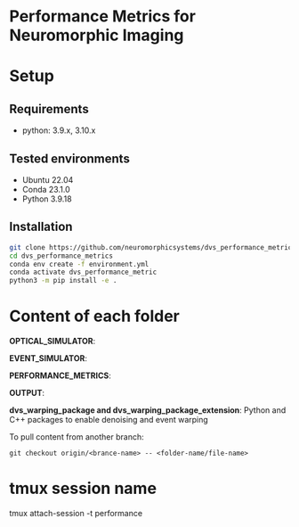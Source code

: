 # Performance Metrics for Neuromorphic Imaging


# Setup

## Requirements

- python: 3.9.x, 3.10.x

## Tested environments
- Ubuntu 22.04
- Conda 23.1.0
- Python 3.9.18

## Installation

```sh
git clone https://github.com/neuromorphicsystems/dvs_performance_metrics.git
cd dvs_performance_metrics
conda env create -f environment.yml
conda activate dvs_performance_metric
python3 -m pip install -e .

```

# Content of each folder


**OPTICAL_SIMULATOR**: 


**EVENT_SIMULATOR**: 


**PERFORMANCE_METRICS**: 


**OUTPUT**:


**dvs_warping_package and dvs_warping_package_extension**: Python and C++ packages to enable denoising and event warping

To pull content from another branch:

`git checkout origin/<brance-name> -- <folder-name/file-name>`


# tmux session name
tmux attach-session -t performance